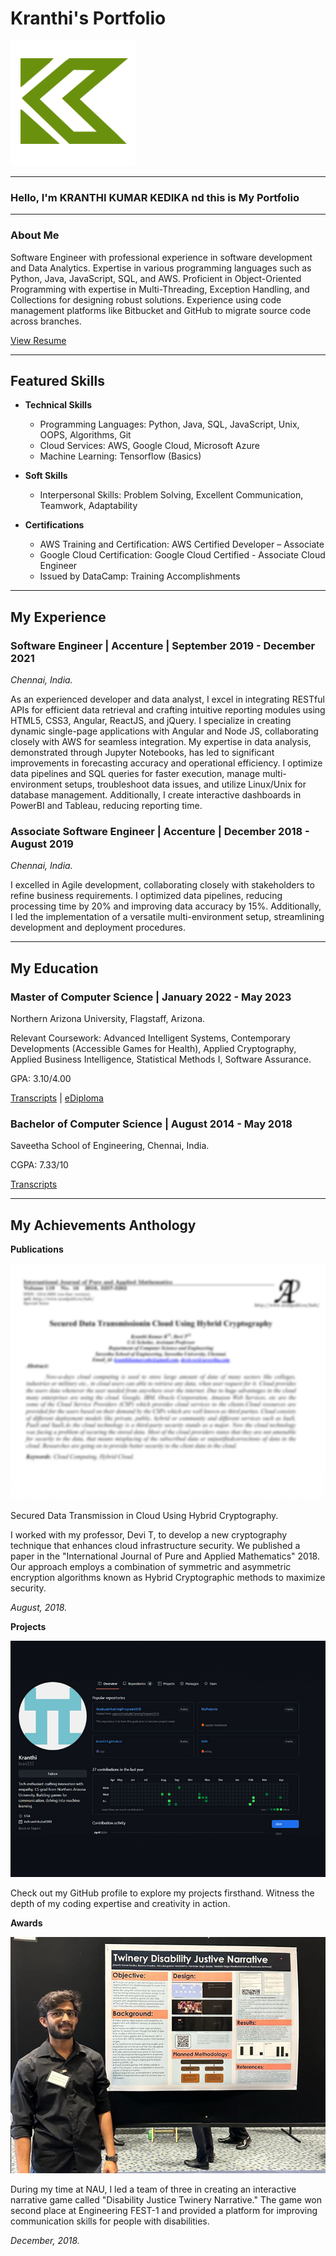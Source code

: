 # Kranthi's Portfolio

![Logo](images/logo2.png)

---

### Hello, I'm  KRANTHI KUMAR KEDIKA nd this is My Portfolio

---

### About Me

Software Engineer with professional experience in software development and Data Analytics. Expertise in various programming languages such as Python, Java, JavaScript, SQL, and AWS. Proficient in Object-Oriented Programming with expertise in Multi-Threading, Exception Handling, and Collections for designing robust solutions. Experience using code management platforms like Bitbucket and GitHub to migrate source code across branches.

[View Resume](https://drive.google.com/file/d/1pohGUJUzzy57r6SZvQNwznflUnzNXZnm/view?usp=sharing)

---

## Featured Skills

- **Technical Skills**
  - Programming Languages: Python, Java, SQL, JavaScript, Unix, OOPS, Algorithms, Git
  - Cloud Services: AWS, Google Cloud, Microsoft Azure
  - Machine Learning: Tensorflow (Basics)

- **Soft Skills**
  - Interpersonal Skills: Problem Solving, Excellent Communication, Teamwork, Adaptability

- **Certifications**
  - AWS Training and Certification: AWS Certified Developer – Associate
  - Google Cloud Certification: Google Cloud Certified - Associate Cloud Engineer
  - Issued by DataCamp: Training Accomplishments

---

## My Experience

### Software Engineer | Accenture | September 2019 - December 2021

_Chennai, India._

As an experienced developer and data analyst, I excel in integrating RESTful APIs for efficient data retrieval and crafting intuitive reporting modules using HTML5, CSS3, Angular, ReactJS, and jQuery. I specialize in creating dynamic single-page applications with Angular and Node JS, collaborating closely with AWS for seamless integration. My expertise in data analysis, demonstrated through Jupyter Notebooks, has led to significant improvements in forecasting accuracy and operational efficiency. I optimize data pipelines and SQL queries for faster execution, manage multi-environment setups, troubleshoot data issues, and utilize Linux/Unix for database management. Additionally, I create interactive dashboards in PowerBI and Tableau, reducing reporting time.


### Associate Software Engineer | Accenture | December 2018 - August 2019

_Chennai, India._

I excelled in Agile development, collaborating closely with stakeholders to refine business requirements. I optimized data pipelines, reducing processing time by 20% and improving data accuracy by 15%. Additionally, I led the implementation of a versatile multi-environment setup, streamlining development and deployment procedures.

---

## My Education

### Master of Computer Science | January 2022 - May 2023

Northern Arizona University, Flagstaff, Arizona.

Relevant Coursework: Advanced Intelligent Systems, Contemporary Developments (Accessible Games for Health), Applied Cryptography, Applied Business Intelligence, Statistical Methods I, Software Assurance.

GPA: 3.10/4.00

[Transcripts](https://drive.google.com/file/d/1h8WkRTWBa7EahNBRXds-qubNXO-b1iZJ/view?usp=sharing) | [eDiploma](https://drive.google.com/file/d/1OGnvXGa7QQeP9Uzoa4gAyhRqLRfIFUBk/view?usp=sharing)


### Bachelor of Computer Science | August 2014 - May 2018

Saveetha School of Engineering, Chennai, India.

CGPA: 7.33/10

[Transcripts](https://drive.google.com/file/d/1V9_r5ke7yq31RIwHudzogTSzPBL8WYCi/view?usp=sharing)

---

## My Achievements Anthology

**Publications**

[![Publication Image](images/post_1.jpg)](https://acadpubl.eu/hub/2018-119-16/2/338.pdf)

Secured Data Transmission in Cloud Using Hybrid Cryptography.

I worked with my professor, Devi T, to develop a new cryptography technique that enhances cloud infrastructure security. We published a paper in the "International Journal of Pure and Applied Mathematics" 2018. Our approach employs a combination of symmetric and asymmetric encryption algorithms known as Hybrid Cryptographic methods to maximize security.

_August, 2018._

**Projects**

[![GitHub Projects](images/post_2.jpg)](https://github.com/kran333)

Check out my GitHub profile to explore my projects firsthand. Witness the depth of my coding expertise and creativity in action.

**Awards**

[![Awards Image](images/post_3.jpg)](https://drive.google.com/file/d/15lgXbGsvhFFEUWPdpG2EAUEYPh_zASVd/view?usp=sharing)

During my time at NAU, I led a team of three in creating an interactive narrative game called "Disability Justice Twinery Narrative." The game won second place at Engineering FEST-1 and provided a platform for improving communication skills for people with disabilities.

_December, 2018._
